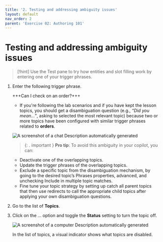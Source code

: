 ```yaml
---
title: '2. Testing and addressing ambiguity issues'
layout: default
nav_order: 2
parent: 'Exercise 02: Authoring 101'
---
```


# Testing and addressing ambiguity issues

>[!hint] Use the Test pane to try how entities and slot filling work by entering one of your trigger phrases.

1. Enter the following trigger phrase.

	+++Can I check on an order?+++

	- If you're following the lab scenarios and if you have kept the lesson topics, you should get a disambiguation question (e.g., *“Did you mean…”*, asking to selected the most relevant topic) because two or more topics have been configured with similar trigger phrases related to **orders**.

    ![A screenshot of a chat Description automatically generated](instructions271830\Media01\33fb32be7e60c305dcf420388d4c72df.png)

    >{: . important }	**Pro tip**: To avoid this ambiguity in your copilot, you can: 
	>
	- Deactivate one of the overlapping topics. 
	- Update the trigger phrases of the overlapping topics. 
	- Exclude a specific topic from the disambiguation mechanism, by going to the desired topic’s Phrases properties, advanced, and unchecking Include in multiple topic matches.
	- Fine tune your topic strategy by setting up catch all parent topics that then use redirects to call the appropriate child topics after applying your own disambiguation questions.

1.	Go to the list of **Topics**.

2.	Click on the … option and toggle the **Status** setting to turn the topic off.

 	![A screenshot of a computer Description automatically generated](instructions271830\Media01\29ab17797406c6b07e745287bf400725.png)

 	In the list of topics, a visual indicator shows what topics are disabled.
